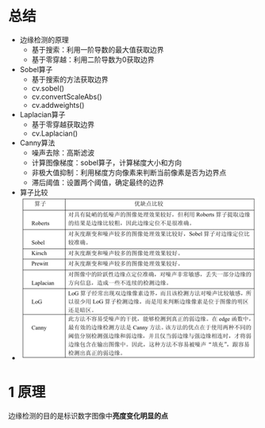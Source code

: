 # 总结
- 边缘检测的原理
	- 基于搜索：利用一阶导数的最大值获取边界
	- 基于零穿越：利用二阶导数为0获取边界
- Sobel算子
	- 基于搜索的方法获取边界
	- cv.sobel()
	- cv.convertScaleAbs()
	- cv.addweights()
- Laplacian算子
	- 基于零穿越获取边界
	- cv.Laplacian()
- Canny算法
	- 噪声去除：高斯滤波
	- 计算图像梯度：sobel算子，计算梯度大小和方向
	- 非极大值抑制：利用梯度方向像素来判断当前像素是否为边界点
	- 滞后阈值：设置两个阈值，确定最终的边界
- 算子比较
- ![](../photo/Pasted%20image%2020240202093830.png)
# 1 原理
边缘检测的目的是标识数字图像中**亮度变化明显的点**  
